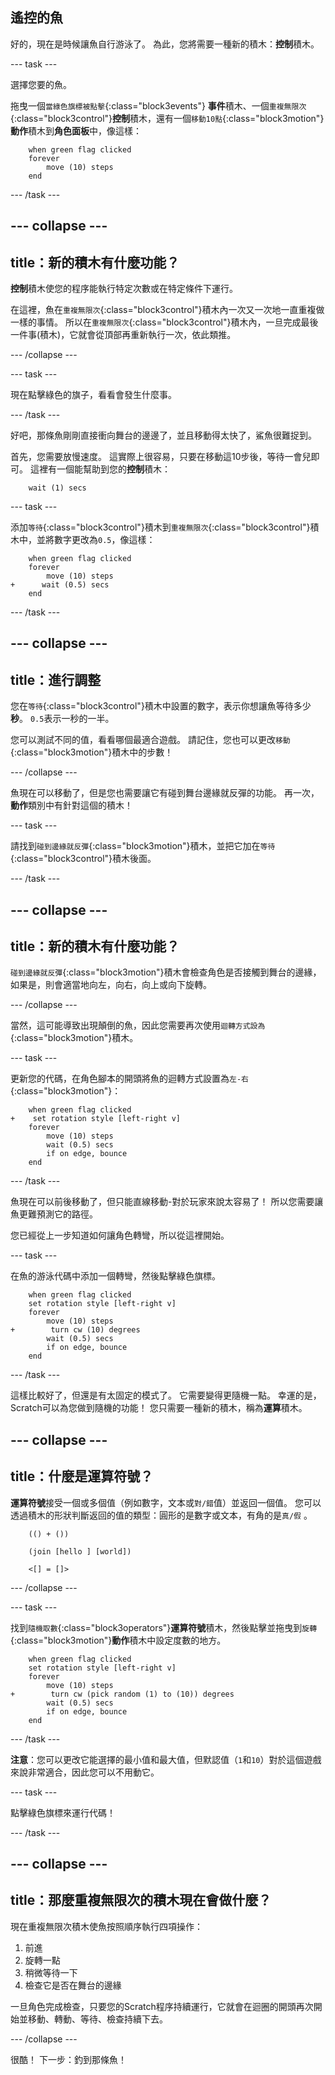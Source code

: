 ## 遙控的魚

好的，現在是時候讓魚自行游泳了。 為此，您將需要一種新的積木：**控制**積木。

--- task ---

選擇您要的魚。

拖曳一個`當綠色旗標被點擊`{:class="block3events"} **事件**積木、一個`重複無限次`{:class="block3control"}**控制**積木，還有一個`移動10點`{:class="block3motion"}**動作**積木到**角色面板**中，像這樣：

```blocks3
    when green flag clicked
    forever
        move (10) steps
    end
```

--- /task ---

--- collapse ---
---
title：新的積木有什麼功能？
---

**控制**積木使您的程序能執行特定次數或在特定條件下運行。

在這裡，魚在`重複無限次`{:class="block3control"}積木內一次又一次地一直重複做一樣的事情。 所以在`重複無限次`{:class="block3control"}積木內，一旦完成最後一件事(積木)，它就會從頂部再重新執行一次，依此類推。

--- /collapse ---

--- task ---

現在點擊綠色的旗子，看看會發生什麼事。

--- /task ---

好吧，那條魚剛剛直接衝向舞台的邊邊了，並且移動得太快了，鯊魚很難捉到。

首先，您需要放慢速度。 這實際上很容易，只要在移動這10步後，等待一會兒即可。 這裡有一個能幫助到您的**控制**積木：

```blocks3
    wait (1) secs
```

--- task ---

添加`等待`{:class="block3control"}積木到`重複無限次`{:class="block3control"}積木中，並將數字更改為`0.5`，像這樣：

```blocks3
    when green flag clicked
    forever
        move (10) steps
+      wait (0.5) secs
    end
```

--- /task ---

--- collapse ---
---
title：進行調整
---

您在`等待`{:class="block3control"}積木中設置的數字，表示你想讓魚等待多少**秒**。 `0.5`表示一秒的一半。

您可以測試不同的值，看看哪個最適合遊戲。 請記住，您也可以更改`移動`{:class="block3motion"}積木中的步數！

--- /collapse ---

魚現在可以移動了，但是您也需要讓它有碰到舞台邊緣就反彈的功能。 再一次，**動作**類別中有針對這個的積木！

--- task ---

請找到`碰到邊緣就反彈`{:class="block3motion"}積木，並把它加在`等待`{:class="block3control"}積木後面。

--- /task ---

--- collapse ---
---
title：新的積木有什麼功能？
---
`碰到邊緣就反彈`{:class="block3motion"}積木會檢查角色是否接觸到舞台的邊緣，如果是，則會適當地向左，向右，向上或向下旋轉。

--- /collapse ---

當然，這可能導致出現顛倒的魚，因此您需要再次使用`迴轉方式設為`{:class="block3motion"}積木。

--- task ---

更新您的代碼，在角色腳本的開頭將魚的迴轉方式設置為`左-右`{:class="block3motion"}：

```blocks3
    when green flag clicked
+    set rotation style [left-right v]
    forever
        move (10) steps
        wait (0.5) secs
        if on edge, bounce
    end
```

--- /task ---

魚現在可以前後移動了，但只能直線移動-對於玩家來說太容易了！ 所以您需要讓魚更難預測它的路徑。

您已經從上一步知道如何讓角色轉彎，所以從這裡開始。

--- task ---

在魚的游泳代碼中添加一個轉彎，然後點擊綠色旗標。

```blocks3
    when green flag clicked
    set rotation style [left-right v]
    forever
        move (10) steps
+        turn cw (10) degrees
        wait (0.5) secs
        if on edge, bounce
    end
```

--- /task ---

這樣比較好了，但還是有太固定的模式了。 它需要變得更隨機一點。 幸運的是，Scratch可以為您做到隨機的功能！ 您只需要一種新的積木，稱為**運算**積木。

--- collapse ---
---
title：什麼是運算符號？
---

**運算符號**接受一個或多個值（例如數字，文本或`對/錯`值）並返回一個值。 您可以透過積木的形狀判斷返回的值的類型：圓形的是數字或文本，有角的是`真/假` 。

```blocks3
    (() + ())

    (join [hello ] [world])

    <[] = []>
```

--- /collapse ---

--- task ---

找到`隨機取數`{:class="block3operators"}**運算符號**積木，然後點擊並拖曳到`旋轉`{:class="block3motion"}**動作**積木中設定度數的地方。

```blocks3
    when green flag clicked
    set rotation style [left-right v]
    forever 
        move (10) steps
+        turn cw (pick random (1) to (10)) degrees
        wait (0.5) secs
        if on edge, bounce
    end
```

--- /task ---

**注意**：您可以更改它能選擇的最小值和最大值，但默認值（`1`和`10`）對於這個遊戲來說非常適合，因此您可以不用動它。

--- task ---

點擊綠色旗標來運行代碼！

--- /task ---

--- collapse ---
---
title：那麼重複無限次的積木現在會做什麼？
---

現在重複無限次積木使魚按照順序執行四項操作：

1. 前進
2. 旋轉一點
3. 稍微等待一下
4. 檢查它是否在舞台的邊緣

一旦角色完成檢查，只要您的Scratch程序持續運行，它就會在迴圈的開頭再次開始並移動、轉動、等待、檢查持續下去。

--- /collapse ---

很酷！ 下一步：釣到那條魚！